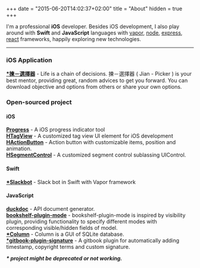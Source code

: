 +++
date = "2015-06-20T14:02:37+02:00"
title = "About"
hidden = true
+++

I'm a professional __iOS__ developer. Besides iOS development, I also play around with **Swift** and **JavaScript** languages with [vapor][vapor], [node][nodejs], [express][express], [react][react] frameworks, happily exploring new technologies.

***

### iOS Application

__[*揀－選擇器][jian]__ - Life is a chain of decisions. 揀－選擇器 ( Jian - Picker ) is your best mentor, providing great, random advices to get you forward. You can download objective and options from others or share your own options.

### Open-sourced project

#### iOS

__[Progress][progress]__ - A iOS progress indicator tool  
__[HTagView][htagview]__ - A customized tag view UI element for iOS development  
__[HActionButton][hactionbutton]__ - Action button with customizable items, position and animation.  
__[HSegmentControl][hsegmentcontrol]__ - A customized segment control sublassing UIControl.  

#### Swift

__[*Slackbot][slackbot]__ - Slack bot in Swift with Vapor framework

#### JavaScript

__[duckdoc][duckdoc]__ - API document generator.  
__[bookshelf-plugin-mode][bookshelf-plugin-mode]__ - bookshelf-plugin-mode is inspired by visibility plugin, providing functionality to specify different modes with corresponding visible/hidden fields of model.  
__[*Column][column]__ - Column is a GUI of SQLite database.  
__[*gitbook-plugin-signature][gitbook-plugin-signature]__ - A gitbook plugin for automatically adding timestamp, copyright terms and custom signature.

___* project might be deprecated or not working.___

[jian]: https://itunes.apple.com/tw/app/%E6%8F%80-%E9%81%B8%E6%93%87%E5%99%A8/id1122584102?mt=8

[vapor]: https://vapor.codes
[nodejs]: https://nodejs.org
[express]: https://expressjs.com
[react]: https://facebook.github.io/react/

[progress]: https://github.com/popodidi/Progress
[htagview]: https://github.com/popodidi/HTagView
[hactionbutton]: https://github.com/popodidi/HActionButton
[hsegmentcontrol]: https://github.com/popodidi/HSegmentControl

[slackbot]: https://github.com/popodidi/Slackbot

[duckdoc]: https://github.com/popodidi/duckdoc
[duckdoc-jsoner]: https://github.com/popodidi/duckdoc-jsoner
[idoticon]: https://github.com/popodidi/idoticon
[column]: https://github.com/popodidi/column
[gitbook-plugin-signature]: https://github.com/popodidi/gitbook-plugin-signature
[bookshelf-plugin-mode]: https://github.com/popodidi/bookshelf-plugin-mode
